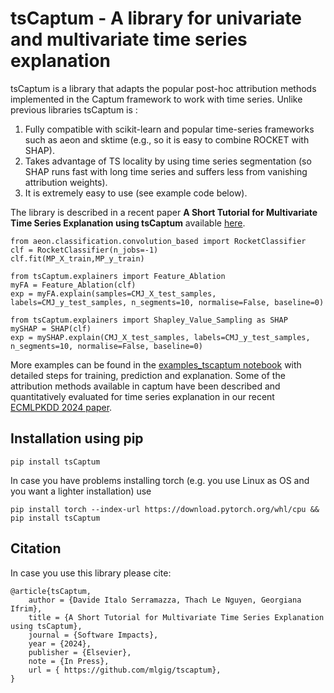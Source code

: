 # tsCaptum - A library for univariate and multivariate time series explanation

tsCaptum is a library that adapts the popular post-hoc attribution methods implemented in the Captum
framework to work with time series. Unlike previous libraries tsCaptum is :
1) Fully compatible with scikit-learn and popular time-series frameworks such as aeon and sktime (e.g., so it is easy to combine ROCKET with SHAP).
2) Takes advantage of TS locality by using time series segmentation (so SHAP runs fast with long time series and suffers less from vanishing attribution weights).
3) It is extremely easy to use (see example code below).

The library is described in a recent paper **A Short Tutorial for Multivariate Time Series Explanation using tsCaptum** available [here](https://github.com/mlgig/tscaptum/blob/main/A%20Short%20Tutorial%20for%20Multivariate%20Time%20Series%20Explanation%20using%20tsCaptum.pdf).

```
from aeon.classification.convolution_based import RocketClassifier
clf = RocketClassifier(n_jobs=-1)
clf.fit(MP_X_train,MP_y_train)

from tsCaptum.explainers import Feature_Ablation
myFA = Feature_Ablation(clf)
exp = myFA.explain(samples=CMJ_X_test_samples, labels=CMJ_y_test_samples, n_segments=10, normalise=False, baseline=0)

from tsCaptum.explainers import Shapley_Value_Sampling as SHAP
mySHAP = SHAP(clf)
exp = mySHAP.explain(CMJ_X_test_samples, labels=CMJ_y_test_samples,  n_segments=10, normalise=False, baseline=0)

```

More examples can be found in the [examples_tscaptum notebook](https://github.com/mlgig/tscaptum/blob/main/examples_tscaptum.ipynb) with detailed steps for training, prediction and 
explanation.
Some of the attribution methods available in captum have been described and quantitatively evaluated for time series explanation in our recent [ECMLPKDD 2024 paper](https://github.com/mlgig/xai4mtsc_eval_actionability/tree/main?tab=readme-ov-file).

## Installation using pip
```
pip install tsCaptum
```

In case you have problems installing torch (e.g. you use Linux as OS and you want a lighter installation) use 
```
pip install torch --index-url https://download.pytorch.org/whl/cpu && pip install tsCaptum
```

## Citation
In case you use this library please cite:
```
@article{tsCaptum,
    author = {Davide Italo Serramazza, Thach Le Nguyen, Georgiana Ifrim},
    title = {A Short Tutorial for Multivariate Time Series Explanation using tsCaptum},
    journal = {Software Impacts},
    year = {2024},
    publisher = {Elsevier},
    note = {In Press},
    url = { https://github.com/mlgig/tscaptum},
}
```
